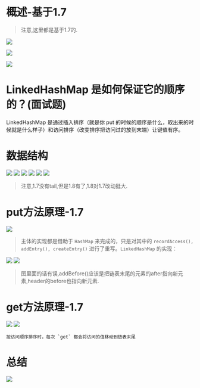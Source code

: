 # 概述-基于1.7

>注意,这里都是基于1.7的.

![](../pics/LinkedHashMap01.png)

![](../pics/LinkedHashMap02.png)

![](../pics/JDK引入LinkedHashMap的目的.png)

# LinkedHashMap 是如何保证它的顺序的？(面试题)

LinkedHashMap 是通过插入排序（就是你 put 的时候的顺序是什么，取出来的时候就是什么样子）和访问排序（改变排序把访问过的放到末端）让键值有序。

# 数据结构

![](../pics/LinkedHashMap调试时数据存储的结构图.png)
![](../pics/LinkedHashMap调试时数据存储的结构图02.png)
![](../pics/006tKfTcgy1fodggwc523j30za0n4wgj.jpg)
![](../pics/LinkedHashMap调试时数据存储的结构图03.png)
![](../pics/jdk7-linkedhashmap的构造函数.png)
![](../pics/LinkedHashMap调试时数据存储的结构图04.png)

>注意,1.7没有tail,但是1.8有了,1.8对1.7改动挺大.

# put方法原理-1.7

![](../pics/jdk7-linkedhashmap的01.png)

>主体的实现都是借助于 `HashMap` 来完成的，只是对其中的 `recordAccess(), addEntry(), createEntry()` 进行了重写。`LinkedHashMap` 的实现：

![](../pics/put方法原理.png)
![](../pics/put方法原理02.png)

>图里面的话有误,addBefore()应该是把链表末尾的元素的after指向新元素,header的before也指向新元素.

# get方法原理-1.7

![](../pics/get方法.png)
![](../pics/jdk7-linkedhashmap的02.png)

    按访问顺序排序时，每次 `get` 都会将访问的值移动到链表末尾

# 总结

![](../pics/总结.png)